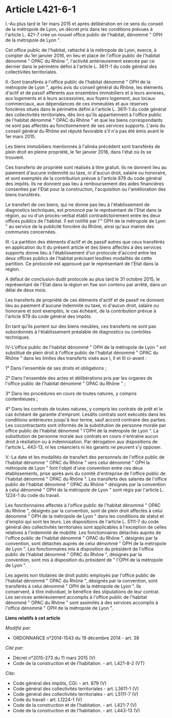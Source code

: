 # Article L421-6-1

I.-Au plus tard le 1er mars 2015 et après délibération en ce sens du conseil de la métropole de Lyon, un décret pris dans les
conditions prévues à l'article L. 421-7 crée un nouvel office public de l'habitat, dénommé " OPH de la métropole de Lyon ". 

Cet office public de l'habitat, rattaché à la métropole de Lyon, exerce, à compter du 1er janvier 2016, en lieu et place de
l'office public de l'habitat dénommé " OPAC du Rhône ", l'activité antérieurement exercée par ce dernier dans le périmètre
défini à l'article L. 3611-1 du code général des collectivités territoriales. 

II.-Sont transférés à l'office public de l'habitat dénommé " OPH de la métropole de Lyon ", après avis du conseil général du
Rhône, les éléments d'actif et de passif afférents aux ensembles immobiliers et à leurs annexes, aux logements et à leurs
accessoires, aux foyers logement, aux locaux commerciaux, aux dépendances de ces immeubles et aux réserves foncières situés
dans le périmètre défini à l'article L. 3611-1 du code général des collectivités territoriales, dès lors qu'ils appartiennent
à l'office public de l'habitat dénommé " OPAC du Rhône " et que les biens correspondants ne sont pas affectés au
fonctionnement de ses services supports. L'avis du conseil général du Rhône est réputé favorable s'il n'a pas été émis avant
le 1er mars 2015. 

Les biens immobiliers mentionnés à l'alinéa précédent sont transférés de plein droit en pleine propriété, le 1er janvier
2016, dans l'état où ils se trouvent. 

Ces transferts de propriété sont réalisés à titre gratuit. Ils ne donnent lieu au paiement d'aucune indemnité ou taxe, ni
d'aucun droit, salaire ou honoraire, et sont exemptés de la contribution prévue à l'article 879 du code général des impôts.
Ils ne donnent pas lieu à remboursement des aides financières consenties par l'Etat pour la construction, l'acquisition ou
l'amélioration des biens transférés. 

Le transfert de ces biens, qui ne donne pas lieu à l'établissement de diagnostics techniques, est prononcé par le
représentant de l'Etat dans la région, au vu d'un procès-verbal établi contradictoirement entre les deux offices publics de
l'habitat. Il est notifié par l'" OPH de la métropole de Lyon " au service de la publicité foncière du Rhône, ainsi qu'aux
maires des communes concernées. 

III.-La partition des éléments d'actif et de passif autres que ceux transférés en application du II du présent article et des
biens affectés à des services supports donne lieu à l'établissement d'un protocole d'accord entre les deux offices publics de
l'habitat précisant lesdites modalités de cette partition. Ce protocole est approuvé par le représentant de l'Etat dans la
région. 

A défaut de conclusion dudit protocole au plus tard le 31 octobre 2015, le représentant de l'Etat dans la région en fixe son
contenu par arrêté, dans un délai de deux mois. 

Les transferts de propriété de ces éléments d'actif et de passif ne donnent lieu au paiement d'aucune indemnité ou taxe, ni
d'aucun droit, salaire ou honoraire et sont exemptés, le cas échéant, de la contribution prévue à l'article 879 du code
général des impôts. 

En tant qu'ils portent sur des biens meubles, ces transferts ne sont pas subordonnés à l'établissement préalable de
diagnostics ou contrôles techniques. 

IV-L'office public de l'habitat dénommé " OPH de la métropole de Lyon " est substitué de plein droit à l'office public de
l'habitat dénommé " OPAC du Rhône " dans les limites des transferts visés aux I, II et III ci-avant : 

1° Dans l'ensemble de ses droits et obligations ; 

2° Dans l'ensemble des actes et délibérations pris par les organes de l'office public de l'habitat dénommé " OPAC du Rhône
" ; 

3° Dans les procédures en cours de toutes natures, y compris contentieuses ; 

4° Dans les contrats de toutes natures, y compris les contrats de prêt et le cas échéant de garantie d'emprunt. Lesdits
contrats sont exécutés dans les conditions antérieures jusqu'à leur terme, sauf accord contraire des parties. Les
cocontractants sont informés de la substitution de personne morale par office public de l'habitat dénommé " l'OPH de la
métropole de Lyon ". La substitution de personne morale aux contrats en cours n'entraîne aucun droit à résiliation ou à
indemnisation. Par dérogation aux dispositions de l'article L. 443-13, ni les créanciers ni les garants ne peuvent s'y
opposer. 

V.-La date et les modalités de transfert des personnels de l'office public de l'habitat dénommé " OPAC du Rhône " vers celui
dénommé " OPH la métropole de Lyon " font l'objet d'une convention entre ces deux établissements, prise après avis du comité
d'entreprise de l'office public de l'habitat dénommé " OPAC du Rhône ". Les transferts des salariés de l'office public de
l'habitat dénommé " OPAC du Rhône " désignés par la convention à celui dénommé " OPH de la métropole de Lyon " sont régis par
l'article L. 1224-1 du code du travail. 

Les fonctionnaires affectés à l'office public de l'habitat dénommé " OPAC du Rhône ", désignés par la convention, sont de
plein droit affectés à celui dénommé " OPH de la métropole de Lyon " dans les conditions de statut et d'emploi qui sont les
leurs. Les dispositions de l'article L. 5111-7 du code général des collectivités territoriales sont applicables à l'exception
de celles relatives à l'indemnité de mobilité. Les fonctionnaires détachés auprès de l'office public de l'habitat dénommé "
OPAC du Rhône ", désignés par la convention, sont détachés auprès de celui dénommé " OPH de la métropole de Lyon ". Les
fonctionnaires mis à disposition du président de l'office public de l'habitat dénommé " OPAC du Rhône ", désignés par la
convention, sont mis à disposition du président de " l'OPH de la métropole de Lyon ". 

Les agents non titulaires de droit public employés par l'office public de l'habitat dénommé " OPAC du Rhône ", désignés par
la convention, sont transférés à celui dénommé " OPH de la métropole de Lyon ". Ils conservent, à titre individuel, le
bénéfice des stipulations de leur contrat. Les services antérieurement accomplis à l'office public de l'habitat dénommé "
OPAC du Rhône " sont assimilés à des services accomplis à l'office dénommé " OPH de la métropole de Lyon ".

**Liens relatifs à cet article**

_Modifié par_:

  - ORDONNANCE n°2014-1543 du 19 décembre 2014 - art. 38

_Cité par_:

  - Décret n°2015-273 du 11 mars 2015 (V)
  - Code de la construction et de l'habitation. - art. L421-8-2 (VT)

_Cite_:

  - Code général des impôts, CGI. - art. 879 (V)
  - Code général des collectivités territoriales - art. L3611-1 (V)
  - Code général des collectivités territoriales - art. L5111-7 (V)
  - Code du travail - art. L1224-1 (V)
  - Code de la construction et de l'habitation. - art. L421-7 (V)
  - Code de la construction et de l'habitation. - art. L443-13 (V)
